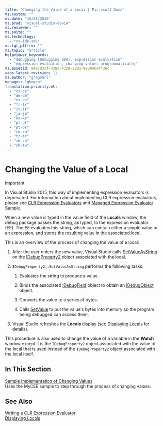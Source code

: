 ```yaml
---
title: "Changing the Value of a Local | Microsoft Docs"
ms.custom: ""
ms.date: "10/21/2016"
ms.prod: "visual-studio-dev14"
ms.reviewer: ""
ms.suite: ""
ms.technology: 
  - "vs-ide-sdk"
ms.tgt_pltfrm: ""
ms.topic: "article"
helpviewer_keywords: 
  - "debugging [Debugging SDK], expression evaluation"
  - "expression evaluation, changing values programmatically"
ms.assetid: 8407d3df-d38a-4328-82d1-98084bef43ec
caps.latest.revision: 11
ms.author: "gregvanl"
manager: "ghogen"
translation.priority.mt: 
  - "cs-cz"
  - "de-de"
  - "es-es"
  - "fr-fr"
  - "it-it"
  - "ja-jp"
  - "ko-kr"
  - "pl-pl"
  - "pt-br"
  - "ru-ru"
  - "tr-tr"
  - "zh-cn"
  - "zh-tw"
---
```

# Changing the Value of a Local
> [!IMPORTANT]
>  In Visual Studio 2015, this way of implementing expression evaluators is deprecated. For information about implementing CLR expression evaluators, please see [CLR Expression Evaluators](https://github.com/Microsoft/ConcordExtensibilitySamples/wiki/CLR-Expression-Evaluators) and [Managed Expression Evaluator Sample](https://github.com/Microsoft/ConcordExtensibilitySamples/wiki/Managed-Expression-Evaluator-Sample).  
  
 When a new value is typed in the value field of the **Locals** window, the debug package passes the string, as typed, to the expression evaluator (EE). The EE evaluates this string, which can contain either a simple value or an expression, and stores the resulting value in the associated local.  
  
 This is an overview of the process of changing the value of a local:  
  
1.  After the user enters the new value, Visual Studio calls [SetValueAsString](../extensibility-debugger-reference/idebugproperty2--setvalueasstring.md) on the [IDebugProperty2](../extensibility-debugger-reference/idebugproperty2.md) object associated with the local.  
  
2.  `IDebugProperty2::SetValueAsString` performs the following tasks:  
  
    1.  Evaluates the string to produce a value.  
  
    2.  Binds the associated [IDebugField](../extensibility-debugger-reference/idebugfield.md) object to obtain an [IDebugObject](../extensibility-debugger-reference/idebugobject.md) object.  
  
    3.  Converts the value to a series of bytes.  
  
    4.  Calls [SetValue](../extensibility-debugger-reference/idebugobject--setvalue.md) to put the value's bytes into memory so the program being debugged can access them.  
  
3.  Visual Studio refreshes the **Locals** display (see [Displaying Locals](../extensibility-debugger/displaying-locals.md) for details).  
  
 This procedure is also used to change the value of a variable in the **Watch** window except it is the `IDebugProperty2` object associated with the value of the local that is used instead of the `IDebugProperty2` object associated with the local itself.  
  
## In This Section  
 [Sample Implementation of Changing Values](../extensibility-debugger/sample-implementation-of-changing-values.md)  
 Uses the MyCEE sample to step through the process of changing values.  
  
## See Also  
 [Writing a CLR Expression Evaluator](../extensibility-debugger/writing-a-common-language-runtime-expression-evaluator.md)   
 [Displaying Locals](../extensibility-debugger/displaying-locals.md)